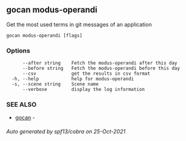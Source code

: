 ## gocan modus-operandi

Get the most used terms in git messages of an application

```
gocan modus-operandi [flags]
```

### Options

```
      --after string    Fetch the modus-operandi after this day
      --before string   Fetch the modus-operandi before this day
      --csv             get the results in csv format
  -h, --help            help for modus-operandi
  -s, --scene string    Scene name
      --verbose         display the log information
```

### SEE ALSO

* [gocan](gocan.md)	 - 

###### Auto generated by spf13/cobra on 25-Oct-2021
